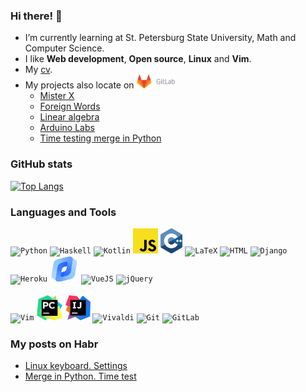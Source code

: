 ### Hi there! 🦡
* I’m currently learning at St. Petersburg State University, Math and Computer Science.
* I like **Web development**, **Open source**, **Linux** and **Vim**.
* My [cv](https://github.com/tamarinvs19/Tamarin_Vyacheslav_cv).
* My projects also locate on <a href="https://gitlab.com/tamarinvs19"> <img alt="GitLab" height=22px src="https://raw.githubusercontent.com/tamarinvs19/tamarinvs19/master/imgs/gitlab.png"></a>
  - [Mister X](https://gitlab.com/tamarinvs19/misterX)
  - [Foreign Words](https://gitlab.com/tamarinvs19/foreign_words)
  - [Linear algebra](https://gitlab.com/tamarinvs19/linear_algebra)
  - [Arduino Labs](https://gitlab.com/arduino-labs1)
  - [Time testing merge in Python](https://gitlab.com/tamarinvs19/python-merge)

### GitHub stats
[![Top Langs](https://github-readme-stats.vercel.app/api/top-langs/?username=tamarinvs19&layout=compact&langs_count=8)](https://github.com/anuraghazra/github-readme-stats)

### Languages and Tools
<p>
<code><img alt="Python" height=40px src="https://www.vectorlogo.zone/logos/python/python-icon.svg"></code>
<code><img alt="Haskell" height=40px src="https://www.vectorlogo.zone/logos/haskell/haskell-icon.svg"></code>
<code><img alt="Kotlin" height=40px src="https://www.vectorlogo.zone/logos/kotlinlang/kotlinlang-icon.svg"></code>
<code><img alt="JS" height=40px src="https://raw.githubusercontent.com/tamarinvs19/tamarinvs19/master/imgs/js.png"></code>
<code><img alt="C++" height=40px src="https://raw.githubusercontent.com/tamarinvs19/tamarinvs19/master/imgs/cpp.svg"></code>
<code><img alt="LaTeX" height=40px src="https://github.com/file-icons/icons/blob/master/svg/LaTeX.svg"></code>
<code><img alt="HTML" height=40px src="https://www.vectorlogo.zone/logos/w3_html5/w3_html5-icon.svg"></code>
<code><img alt="Django" height=40px src="https://www.vectorlogo.zone/logos/djangoproject/djangoproject-icon.svg"></code>
<code><img alt="Heroku" height=40px src="https://www.vectorlogo.zone/logos/heroku/heroku-icon.svg"></code>
<code><img alt="Yandex.Cloud" height=40px src="https://raw.githubusercontent.com/tamarinvs19/tamarinvs19/master/imgs/yandex_cloud.png"></code>
<code><img alt="VueJS" height=40px src="https://www.vectorlogo.zone/logos/vuejs/vuejs-icon.svg"></code>
<code><img alt="jQuery" height=40px src="https://www.vectorlogo.zone/logos/jquery/jquery-vertical.svg"></code>
<br/><br/>
<code><img alt="Vim" height=40px src="https://www.vectorlogo.zone/logos/vim/vim-icon.svg"></code> 
<code><img alt="PyCharm" height=40px src="https://raw.githubusercontent.com/tamarinvs19/tamarinvs19/master/imgs/pycharm.png"></code> 
<code><img alt="IntelliJ" height=40px src="https://raw.githubusercontent.com/tamarinvs19/tamarinvs19/master/imgs/intellij.png"></code> 
<code><img alt="Vivaldi" height=40px src="https://www.vectorlogo.zone/logos/vivaldi/vivaldi-icon.svg"></code>
<code><img alt="Git" height=40px src="https://www.vectorlogo.zone/logos/git-scm/git-scm-icon.svg"></code>
<code><img alt="GitLab" height=40px src="https://www.vectorlogo.zone/logos/gitlab/gitlab-icon.svg"></code>
</p>
  
### My posts on Habr
* [Linux keyboard. Settings](https://habr.com/ru/post/486872/)
* [Merge in Python. Time test](https://habr.com/ru/post/510970/)

